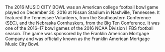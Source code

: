 The 2016 MUSIC CITY BOWL was an American college football bowl game played on December 30, 2016 at Nissan Stadium in Nashville, Tennessee. It featured the Tennessee Volunteers, from the Southeastern Conference (SEC), and the Nebraska Cornhuskers, from the Big Ten Conference. It was one of the 2016–17 bowl games of the 2016 NCAA Division I FBS football season. The game was sponsored by the Franklin American Mortgage Company and was officially known as the Franklin American Mortgage Music City Bowl.
